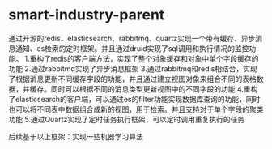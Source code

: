 # smart-industry-parent
通过开源的redis、elasticsearch、rabbitmq、quartz实现一个带有缓存、异步消息通知、es检索的定时框架。并且通过druid实现了sql调用和执行情况的监控功能。
1.重构了redis的客户端方法，实现了整个对象缓存和对象中单个字段缓存的功能
2.通过rabbitmq实现了异步消息框架
3.通过rabbitmq和redis相结合，实现了根据消息更新不同缓存字段的功能，并且通过建立视图对象来组合不同的表格数据，并缓存。同时可以根据不同的消息类型更新视图中的不同字段的功能
4.重构了elasticsearch的客户端，可以通过es的filter功能实现数据库查询的功能，同时也可以将不同表中数据组合成新的视图，用于检索。并且支持对于单个字段的聚类功能
5.通过Quartz实现了定时任务执行框架，可以定时调用重复执行的任务

后续基于以上框架：实现一些机器学习算法
